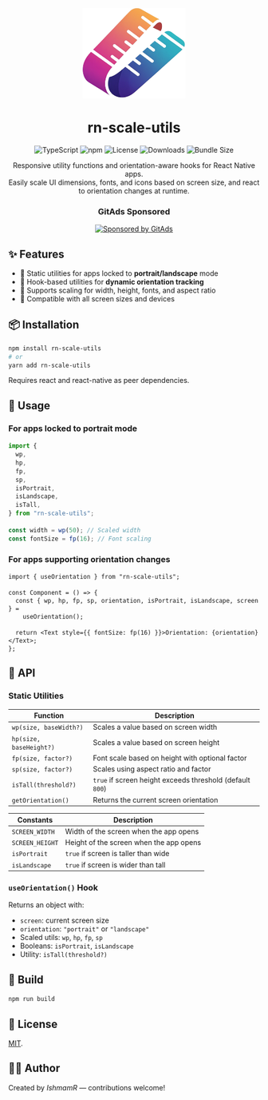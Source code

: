 <div align="center"><a name="readme-top"></a>

<img height="180" src="https://raw.githubusercontent.com/IshmamR/rn-scale-utils/refs/heads/main/assets/logo.png">

<h1>rn-scale-utils</h1>

![TypeScript](https://img.shields.io/badge/TypeScript-included-blue.svg)
![npm](https://img.shields.io/npm/v/rn-scale-utils)
![License](https://img.shields.io/npm/l/rn-scale-utils)
![Downloads](https://img.shields.io/npm/dw/rn-scale-utils)
![Bundle Size](https://img.shields.io/bundlephobia/minzip/rn-scale-utils)

Responsive utility functions and orientation-aware hooks for React Native apps.  
Easily scale UI dimensions, fonts, and icons based on screen size, and react to orientation changes at runtime.

<!-- GitAds-Verify: 9P16DG7NMSC6WO1PXN2W11K2M7315YHE -->

### GitAds Sponsored

[![Sponsored by GitAds](https://gitads.dev/v1/ad-serve?source=ishmamr/rn-scale-utils@github)](https://gitads.dev/v1/ad-track?source=ishmamr/rn-scale-utils@github)

</div>

## ✨ Features

- 📏 Static utilities for apps locked to **portrait/landscape** mode
- 🔁 Hook-based utilities for **dynamic orientation tracking**
- 🎯 Supports scaling for width, height, fonts, and aspect ratio
- 📱 Compatible with all screen sizes and devices

## 📦 Installation

```bash
npm install rn-scale-utils
# or
yarn add rn-scale-utils
```

Requires react and react-native as peer dependencies.

## 🧰 Usage

### For apps locked to portrait mode

```typescript
import {
  wp,
  hp,
  fp,
  sp,
  isPortrait,
  isLandscape,
  isTall,
} from "rn-scale-utils";

const width = wp(50); // Scaled width
const fontSize = fp(16); // Font scaling
```

### For apps supporting orientation changes

```tsx
import { useOrientation } from "rn-scale-utils";

const Component = () => {
  const { wp, hp, fp, sp, orientation, isPortrait, isLandscape, screen } =
    useOrientation();

  return <Text style={{ fontSize: fp(16) }}>Orientation: {orientation}</Text>;
};
```

## 📐 API

### Static Utilities

| Function                | Description                                               |
| ----------------------- | --------------------------------------------------------- |
| `wp(size, baseWidth?)`  | Scales a value based on screen width                      |
| `hp(size, baseHeight?)` | Scales a value based on screen height                     |
| `fp(size, factor?)`     | Font scale based on height with optional factor           |
| `sp(size, factor?)`     | Scales using aspect ratio and factor                      |
| `isTall(threshold?)`    | `true` if screen height exceeds threshold (default `800`) |
| `getOrientation()`      | Returns the current screen orientation                    |

| Constants       | Description                             |
| --------------- | --------------------------------------- |
| `SCREEN_WIDTH`  | Width of the screen when the app opens  |
| `SCREEN_HEIGHT` | Height of the screen when the app opens |
| `isPortrait`    | `true` if screen is taller than wide    |
| `isLandscape`   | `true` if screen is wider than tall     |

### `useOrientation()` Hook

Returns an object with:

- `screen`: current screen size
- `orientation`: `"portrait"` or `"landscape"`
- Scaled utils: `wp`, `hp`, `fp`, `sp`
- Booleans: `isPortrait`, `isLandscape`
- Utility: `isTall(threshold?)`

## 🔧 Build

```bash
npm run build
```

## 📜 License

[MIT](LICENSE).

## 👨‍💻 Author

Created by _IshmamR_ — contributions welcome!
